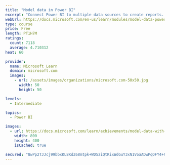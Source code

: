 ```yaml
---
title: "Model data in Power BI"
excerpt: "Connect Power BI to multiple data sources to create reports. Define the relationship between your data sources."
webUrl: https://docs.microsoft.com/en-us/learn/modules/model-data-power-bi/
type: course
price: Free
length: PT1H7M
ratings:
  count: 7118
  average: 4.710312
heat: 60

provider:
  name: Microsoft Learn
  domain: microsoft.com
  images:
    - url: /assets/images/organizations/microsoft.com-50x50.jpg
      width: 50
      height: 50

levels:
  - Intermediate

topics:
  - Power BI

images:
  - url: https://docs.microsoft.com/learn/achievements/model-data-with-power-bi-desktop-social.png
    width: 800
    height: 400
    isCached: true

secured: "8wPp2TJJcj99bbxKL8KdZ68mtpk+WDSziQtKixWdGuY3xN1VoaADwPqOFY4+CfuYPHULfn5LzbSzsBsi7nh+4F9BuzDRYBe4ZCWTQmKp6GIXwrfxPqQkSWBKLDJpGcShRM/ySYX3AObswHdBCSYFO9fhYz6e4esFCKzYyNrNuwXlNwTFnz4p/aN5MBZhA+grmlul86c5TkcfqQuBhOAGF6dUnqv3+GKiLhhuUxlCkt3SGx4ki9FgDEyurDSwj6wIyMHpPcfDCgGrH5fXwZkDVYxF43ntwpW11sKWw2zsuE7tHBVxhQS26+hMR9/kpXFx1zEBVjMzVGYOFkgV9ISypyvRZ5UnVRlVdTMrdL0D4nD8YwMR8ZhQpvkyA0ApZsZZzcstRIUAwd1QK3DSntfDNWL9phTfyMHQfqx7eCw4Rog=;aFrr6NUPEbNI2Rr4qpatlQ=="
---
```


